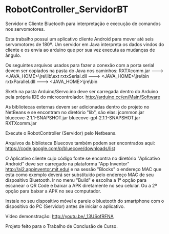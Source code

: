 RobotController_ServidorBT
==========================

Servidor e Cliente Bluetooth para interpretação e execução de comandos nos servomotores.

Esta trabalho possui um aplicativo cliente Android para mover até seis servomotores de 180º. Um servidor em Java interpreta os dados vindos do cliente e os envia ao arduino que por sua vez executa as mudanças de ângulo.

Os seguintes arquivos usados para fazer a conexão com a porta serial devem ser copiados na pasta do Java nos caminhos:
RXTXcomm.jar ---> <JAVA_HOME>\jre\lib\ext
rxtxSerial.dll ---> <JAVA_HOME>\jre\bin
rxtxParallel.dll ---> <JAVA_HOME>\jre\bin

Sketh  na pasta Arduino/Servo.ino deve ser carregada dentro do Arduino pela própria IDE do microcontrolador. 
http://arduino.cc/en/Main/Software

As bibliotecas externas devem ser adicionadas dentro do projeto no NetBeans e se encontram no diretório "lib", são elas:
jcommon.jar
bluecove-2.1.1-SNAPSHOT.jar
bluecove-gpl-2.1.1-SNAPSHOT.jar
RXTXcomm.jar

Execute o RobotController (Servidor) pelo Netbeans.

Arquivos da biblioteca Bluecove também podem ser encontrados aqui: https://code.google.com/p/bluecove/downloads/list


O Aplicativo cliente cujo código fonte se encontra no diretório "Aplicativo Android" deve ser carregado na plataforma "App Inventor" http://ai2.appinventor.mit.edu/ e na sessão "Blocks" o endereço MAC que esta como exemplo deverá ser substituido pelo endereço MAC de seu dispositivo Bluetooth.
Ir no menu "Build" e escolha a 1ª opção para escanear o QR Code e baixar a APK diretamente no seu celular. Ou a 2ª opção para baixar a APK no seu computador.

Instale no seu dispositivo móvel e  pareie o bluetooth do smartphone com o dispositivo do PC (Servidor) antes de iniciar o aplicativo.

Video demonstração:
http://youtu.be/_13USofRFNA

Projeto feito para o Trabalho de Conclusão de Curso.